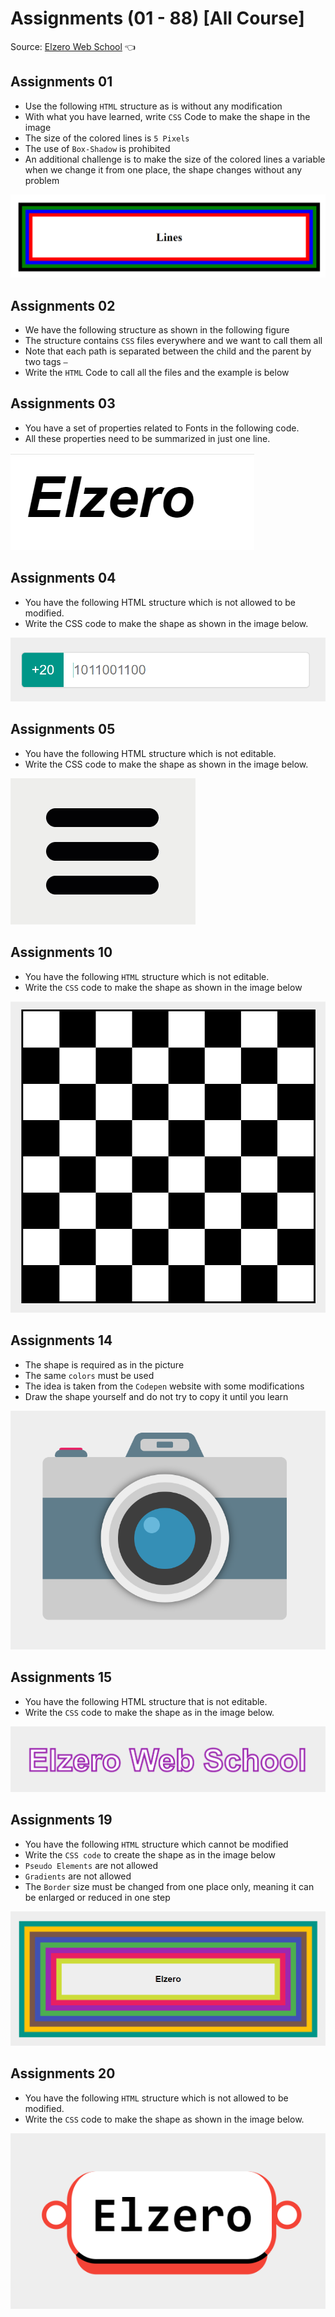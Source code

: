 # Assignments (01 - 88) [All Course]

Source: [Elzero Web School](https://elzero.org/css-assignments-lesson-from-1-to-88/) :point_left:

## Assignments 01
- Use the following `HTML` structure as is without any modification
- With what you have learned, write `CSS` Code to make the shape in the image
- The size of the colored lines is `5 Pixels`
- The use of `Box-Shadow` is prohibited
- An additional challenge is to make the size of the colored lines a variable when we change it from one place, the shape changes without any problem

![Assignments 01](/All%20Course/Image/css-assigns-all-course-1.png)

## Assignments 02

- We have the following structure as shown in the following figure
- The structure contains `CSS` files everywhere and we want to call them all
- Note that each path is separated between the child and the parent by two tags `—`
- Write the `HTML` Code to call all the files and the example is below

## Assignments 03

- You have a set of properties related to Fonts in the following code. 
- All these properties need to be summarized in just one line.

![Assignments 03](/All%20Course/Image/css-assigns-all-course-3.png)

## Assignments 04

- You have the following HTML structure which is not allowed to be modified. 
- Write the CSS code to make the shape as shown in the image below.

![Assignments 04](/All%20Course/Image/css-assigns-all-course-4.png)

## Assignments 05

- You have the following HTML structure which is not editable.
- Write the CSS code to make the shape as shown in the image below.

![Assignments 05](/All%20Course/Image/css-assigns-all-course-5.gif)

## Assignments 10

- You have the following `HTML` structure which is not editable. 
- Write the `CSS` code to make the shape as shown in the image below

![Assignments 10](/All%20Course/Image/css-assigns-all-course-10.png)

## Assignments 14

- The shape is required as in the picture
- The same `colors` must be used
- The idea is taken from the `Codepen` website with some modifications
- Draw the shape yourself and do not try to copy it until you learn

![Assignments 14](/All%20Course/Image/css-assigns-all-course-14.png)

## Assignments 15

- You have the following HTML structure that is not editable.
- Write the `CSS` code to make the shape as in the image below.

![Assignments 15](/All%20Course/Image/css-assigns-all-course-15.png)

## Assignments 19

- You have the following `HTML` structure which cannot be modified
- Write the `CSS code` to create the shape as in the image below
- `Pseudo Elements` are not allowed
- `Gradients` are not allowed
- The `Border` size must be changed from one place only, meaning it can be enlarged or reduced in one step

![Assignments 19](/All%20Course/Image/css-assigns-all-course-19.png)

## Assignments 20

- You have the following `HTML` structure which is not allowed to be modified.
- Write the `CSS` code to make the shape as shown in the image below.

![Assignments 20](/All%20Course/Image/css-assigns-all-course-20.png)

